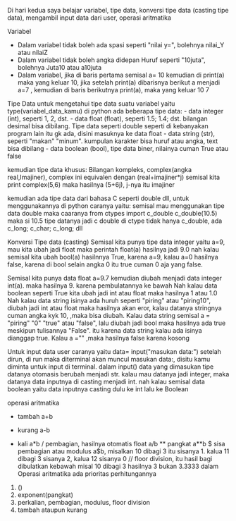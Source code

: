Di hari kedua saya belajar variabel, tipe data, konversi tipe data (casting tipe data), mengambil input data dari user, operasi aritmatika

Variabel
- Dalam variabel tidak boleh ada spasi seperti "nilai y=", bolehnya nilai_Y atau nilaiZ
- Dalam variabel tidak boleh angka didepan Huruf seperti "10juta", bolehnya Juta10 atau a10juta
- Dalam variabel, jika di baris pertama semisal a= 10 kemudian di print(a) maka yang keluar 10, jika setelah print(a)
  dibarisnya berikut a menjadi a=7 , kemudian di baris berikutnya print(a), maka yang keluar
  10
  7


Tipe Data
untuk mengetahui tipe data suatu variabel yaitu type(variabel_data_kamu)
di python ada beberapa tipe data:
	- data integer (int), seperti 1, 2, dst. 
	- data float (float), seperti 1.5; 1.4; dst. bilangan desimal bisa dibilang. Tipe data seperti double seperti di kebanyakan program lain itu gk ada, disini masuknya ke data float
	- data string (str), seperti "makan" "minum". kumpulan karakter bisa huruf atau angka, text bisa dibilang
	- data boolean (bool), tipe data biner, nilainya cuman True atau false

kemudian tipe data khusus:
Bilangan kompleks, complex(angka real,Imajiner), complex ini equivalen dengan (real+imajiner*j) semisal kita print complex(5,6) maka hasilnya (5+6j), j-nya itu imajiner

kemudian ada tipe data dari bahasa C seperti double dll, untuk menggunakannya di python caranya yaitu: semisal mau menggunakan tipe data double maka caaranya
from ctypes import c_double
c_double(10.5)
maka si 10.5 tipe datanya jadi c double
di ctype tidak hanya c_double, ada c_long; c_char; c_long; dll


Konversi Tipe data  (casting)
Semisal kita punya tipe data integer yaitu a=9, mau kita ubah jadi float
maka perintah float(a) hasilnya jadi 9.0
nah kalau semisal kita ubah bool(a) hasilnnya True, karena a=9, kalau a=0 hasilnya false, karena di bool selain angka 0  itu true cuman 0 aja yang false.

Semisal kita punya data float a=9.7 kemudian diubah menjadi data integer int(a). maka hasilnya 9. karena pembulatannya ke bawah
Nah kalau data boolean seperti True kita ubah jadi int atau float maka hasilnya 1 atau 1.0
Nah kalau data string isinya ada huruh seperti "piring" atau "piring10", diubah jadi int atau float maka hasilnya akan eror, kalau datanya stringnya cuman angka kyk 10, ,maka bisa diubah. Kalau data string semisal a = "piring" "0" "true" atau "false", lalu diubah jadi bool maka hasilnya ada true meskipun tulisannya "False". itu karena data string kalau ada isinya dianggap true. Kalau a ="" ,maka hasilnya false karena kosong

Untuk input data user caranya yaitu
data= input("masukan data:") setelah dirun, di run maka diterminal akan muncul masukan data:, disitu kamu diminta untuk input di terminal. dalam input() data yang dimasukan tipe datanya otomasis berubah menjadi str. kalau mau datanya jadi integer, maka datanya data inputnya di casting menjadi int. nah kalau semisal data boolean yaitu data inputnya casting dulu ke int lalu ke Boolean

operasi aritmatika
+ tambah a+b
- kurang a-b
* kali a*b
/ pembagian, hasilnya otomatis float a/b
** pangkat a**b
$ sisa pembagian atau modulus a$b, misalkan 10 dibagi 3 itu sisanya 1. kalua 11 dibagi 3 sisanya 2, kalua 12 sisanya 0
// floor division, itu hasil bagi dibulatkan kebawah misal 10 dibagi 3 hasilnya 3 bukan 3.3333
dalam Operasi aritmatika ada prioritas perhitungannya
1. ()
2. exponent(pangkat)
3. perkalian, pembagian, modulus, floor division
4. tambah ataupun kurang

